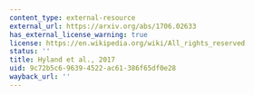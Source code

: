 ```yaml
---
content_type: external-resource
external_url: https://arxiv.org/abs/1706.02633
has_external_license_warning: true
license: https://en.wikipedia.org/wiki/All_rights_reserved
status: ''
title: Hyland et al., 2017
uid: 9c72b5c6-9639-4522-ac61-386f65df0e28
wayback_url: ''
---
```

